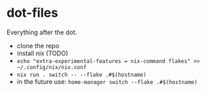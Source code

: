 # dot-files

Everything after the dot.

- clone the repo
- install nix (TODO)
- `echo "extra-experimental-features = nix-command flakes" >> ~/.config/nix/nix.conf`
- `nix run . switch -- --flake .#$(hostname)`
- in the future use: `home-manager switch --flake .#$(hostname)`

